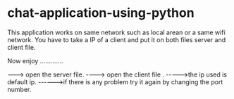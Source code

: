 # chat-application-using-python
This application works on same network such as local arean or a same wifi network.
You have to take a IP of a client and put it on both files server and client file.

Now enjoy .............

---> open the server file.
----> open the client file .
----->the ip used is default ip.
------>if there is any problem try it again by changing the port number.
